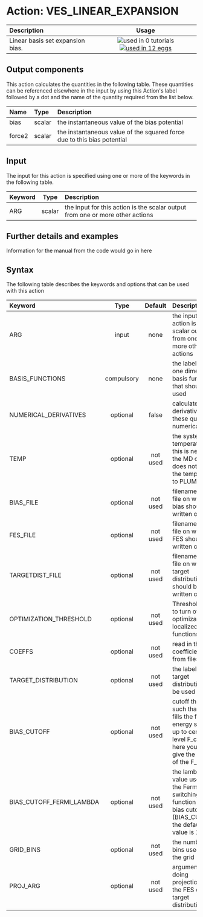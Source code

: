 # Action: VES_LINEAR_EXPANSION

| Description    | Usage |
|:--------|:--------:|
| Linear basis set expansion bias. | ![used in 0 tutorials](https://img.shields.io/badge/tutorials-0-red.svg)[![used in 12 eggs](https://img.shields.io/badge/nest-12-green.svg)](https://www.plumed-nest.org/browse.html?search=VES_LINEAR_EXPANSION) | 

## Output components

This action calculates the quantities in the following table.  These quantities can be referenced elsewhere in the input by using this Action's label followed by a dot and the name of the quantity required from the list below.

| Name | Type | Description |
|:-------|:-----|:-------|
| bias | scalar | the instantaneous value of the bias potential | 
| force2 | scalar | the instantaneous value of the squared force due to this bias potential | 


## Input

The input for this action is specified using one or more of the keywords in the following table.

| Keyword |  Type | Description |
|:--------|:------:|:-----------|
| ARG | scalar | the input for this action is the scalar output from one or more other actions |


## Further details and examples 
Information for the manual from the code would go in here 
## Syntax 
The following table describes the keywords and options that can be used with this action 

| Keyword | Type | Default | Description |
|:-------|:----:|:-------:|:-----------|
| ARG | input | none | the input for this action is the scalar output from one or more other actions |
| BASIS_FUNCTIONS | compulsory | none | the label of the one dimensional basis functions that should be used |
| NUMERICAL_DERIVATIVES | optional | false |  calculate the derivatives for these quantities numerically |
| TEMP | optional | not used | the system temperature - this is needed if the MD code does not pass the temperature to PLUMED |
| BIAS_FILE | optional | not used | filename of the file on which the bias should be written out |
| FES_FILE | optional | not used | filename of the file on which the FES should be written out |
| TARGETDIST_FILE | optional | not used | filename of the file on which the target distribution should be written out |
| OPTIMIZATION_THRESHOLD | optional | not used | Threshold value to turn off optimization of localized basis functions |
| COEFFS | optional | not used | read in the coefficients from files |
| TARGET_DISTRIBUTION | optional | not used | the label of the target distribution to be used |
| BIAS_CUTOFF | optional | not used | cutoff the bias such that it only fills the free energy surface up to certain level F_cutoff, here you should give the value of the F_cutoff |
| BIAS_CUTOFF_FERMI_LAMBDA | optional | not used | the lambda value used in the Fermi switching function for the bias cutoff (BIAS_CUTOFF), the default value is 10 |
| GRID_BINS | optional | not used | the number of bins used for the grid |
| PROJ_ARG | optional | not used | arguments for doing projections of the FES or the target distribution |
